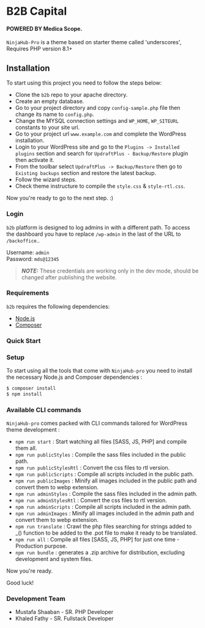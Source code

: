 
B2B Capital
===============================================

#### POWERED BY Medica Scope.


`NinjaHub-Pro` is a theme based on starter theme called 'underscores', Requires PHP version 8.1+

Installation
---------------

To start using this project you need to follow the steps below:

- Clone the `b2b` repo to your apache directory.
- Create an empty database.
- Go to your project directory and copy `config-sample.php` file then change its name to `config.php`.
- Change the MYSQL connection settings and `WP_HOME`, `WP_SITEURL` constants to your site url.
- Go to your project url `www.example.com` and complete the WordPress installation.
- Login to your WordPress site and go to the `Plugins -> Installed plugins` section and search for `UpdraftPlus - Backup/Restore` plugin then activate it.
- From the toolbar select `UpdraftPlus -> Backup/Restore` then go to `Existing backups` section and restore the latest backup.
- Follow the wizard steps.
- Check theme instructure to compile the `style.css` & `style-rtl.css`.

Now you're ready to go to the next step. :)


### Login

`b2b` platform is designed to log admins in with a different path.
To access the dashboard you have to replace `/wp-admin` in the last of the URL to `/backoffice`..

Username: `admin`  
Password: `mds@12345`

> **_NOTE:_**  These credentials are working only in the dev mode, should be changed after publishing the website.

### Requirements

`b2b` requires the following dependencies:

- [Node.js](https://nodejs.org/)
- [Composer](https://getcomposer.org/)

### Quick Start


### Setup

To start using all the tools that come with `NinjaHub-pro`  you need to install the necessary Node.js and Composer dependencies :

```sh
$ composer install
$ npm install
```

### Available CLI commands

`NinjaHub-pro` comes packed with CLI commands tailored for WordPress theme development :

- `npm run start` : Start watching all files [SASS, JS, PHP] and compile them all.
- `npm run publicStyles` : Compile the sass files included in the public path.
- `npm run publicStylesRtl` : Convert the css files to rtl version.
- `npm run publicScripts` : Compile all scripts included in the public path.
- `npm run publicImages` : Minify all images included in the public path and convert them to webp extension.
- `npm run adminStyles` : Compile the sass files included in the admin path.
- `npm run adminStylesRtl` : Convert the css files to rtl version.
- `npm run adminScripts` : Compile all scripts included in the admin path.
- `npm run adminImages` : Minify all images included in the admin path and convert them to webp extension.
- `npm run translate` : Crawl the php files searching for strings added to _() function to be added to the .pot file to make it ready to be translated.
- `npm run all` : Compile all files [SASS, JS, PHP] for just one time - Production purpose.
- `npm run bundle` : generates a .zip archive for distribution, excluding development and system files.

Now you're ready.

Good luck!

### Development Team

- Mustafa Shaaban - SR. PHP Developer
- Khaled Fathy - SR. Fullstack Developer
